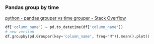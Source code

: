 ###  Pandas group by time


[python - pandas grouper vs time grouper - Stack Overflow](https://stackoverflow.com/questions/47015886/pandas-grouper-vs-time-grouper "python - pandas grouper vs time grouper - Stack Overflow")


 

```python
df['column_name'] = pd.to_datetime(df['column_name'])
# new version
df.groupby(pd.Grouper(key='column_name', freq="M")).mean().plot()
```
